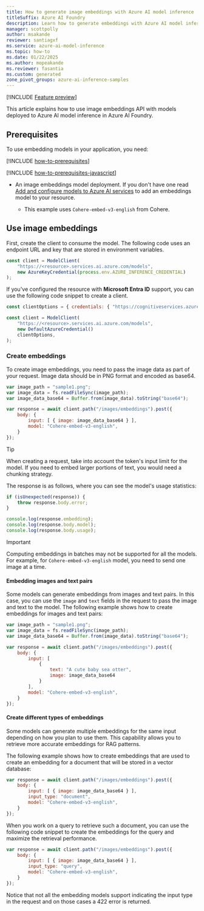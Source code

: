 ```yaml
---
title: How to generate image embeddings with Azure AI model inference
titleSuffix: Azure AI Foundry
description: Learn how to generate embeddings with Azure AI model inference
manager: scottpolly
author: msakande
reviewer: santiagxf
ms.service: azure-ai-model-inference
ms.topic: how-to
ms.date: 01/22/2025
ms.author: mopeakande
ms.reviewer: fasantia
ms.custom: generated
zone_pivot_groups: azure-ai-inference-samples
---
```


[!INCLUDE [Feature preview](~/reusable-content/ce-skilling/azure/includes/ai-studio/includes/feature-preview.md)]

This article explains how to use image embeddings API with models deployed to Azure AI model inference in Azure AI Foundry.

## Prerequisites

To use embedding models in your application, you need:

[!INCLUDE [how-to-prerequisites](../how-to-prerequisites.md)]

[!INCLUDE [how-to-prerequisites-javascript](../how-to-prerequisites-javascript.md)]

* An image embeddings model deployment. If you don't have one read [Add and configure models to Azure AI services](../../how-to/create-model-deployments.md) to add an embeddings model to your resource.

  * This example uses `Cohere-embed-v3-english` from Cohere.

## Use image embeddings

First, create the client to consume the model. The following code uses an endpoint URL and key that are stored in environment variables.

```javascript
const client = ModelClient(
    "https://<resource>.services.ai.azure.com/models", 
    new AzureKeyCredential(process.env.AZURE_INFERENCE_CREDENTIAL)
);
```

If you've configured the resource with **Microsoft Entra ID** support, you can use the following code snippet to create a client.

```javascript
const clientOptions = { credentials: { "https://cognitiveservices.azure.com" } };

const client = ModelClient(
    "https://<resource>.services.ai.azure.com/models", 
    new DefaultAzureCredential()
    clientOptions,
);
```

### Create embeddings

To create image embeddings, you need to pass the image data as part of your request. Image data should be in PNG format and encoded as base64.

```javascript
var image_path = "sample1.png";
var image_data = fs.readFileSync(image_path);
var image_data_base64 = Buffer.from(image_data).toString("base64");

var response = await client.path("/images/embeddings").post({
    body: {
        input: [ { image: image_data_base64 } ],
        model: "Cohere-embed-v3-english",
    }
});
```

> [!TIP]
> When creating a request, take into account the token's input limit for the model. If you need to embed larger portions of text, you would need a chunking strategy.

The response is as follows, where you can see the model's usage statistics:


```javascript
if (isUnexpected(response)) {
    throw response.body.error;
}

console.log(response.embedding);
console.log(response.body.model);
console.log(response.body.usage);
```

> [!IMPORTANT]
> Computing embeddings in batches may not be supported for all the models. For example, for `Cohere-embed-v3-english` model, you need to send one image at a time.

#### Embedding images and text pairs

Some models can generate embeddings from images and text pairs. In this case, you can use the `image` and `text` fields in the request to pass the image and text to the model. The following example shows how to create embeddings for images and text pairs:


```javascript
var image_path = "sample1.png";
var image_data = fs.readFileSync(image_path);
var image_data_base64 = Buffer.from(image_data).toString("base64");

var response = await client.path("/images/embeddings").post({
    body: {
        input: [
            {
                text: "A cute baby sea otter",
                image: image_data_base64
            }
        ],
        model: "Cohere-embed-v3-english",
    }
});
```

#### Create different types of embeddings

Some models can generate multiple embeddings for the same input depending on how you plan to use them. This capability allows you to retrieve more accurate embeddings for RAG patterns. 

The following example shows how to create embeddings that are used to create an embedding for a document that will be stored in a vector database:


```javascript
var response = await client.path("/images/embeddings").post({
    body: {
        input: [ { image: image_data_base64 } ],
        input_type: "document",
        model: "Cohere-embed-v3-english",
    }
});
```

When you work on a query to retrieve such a document, you can use the following code snippet to create the embeddings for the query and maximize the retrieval performance.


```javascript
var response = await client.path("/images/embeddings").post({
    body: {
        input: [ { image: image_data_base64 } ],
        input_type: "query",
        model: "Cohere-embed-v3-english",
    }
});
```

Notice that not all the embedding models support indicating the input type in the request and on those cases a 422 error is returned.
